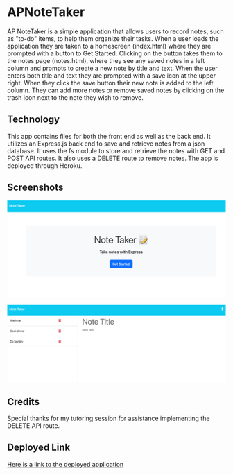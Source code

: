 # APNoteTaker

AP NoteTaker is a simple application that allows users to record notes, such as "to-do" items, to help them organize their tasks. When a user loads the application they are taken to a homescreen (index.html) where they are prompted with a button to Get Started. Clicking on the button takes them to the notes page (notes.html), where they see any saved notes in a left column and prompts to create a new note by title and text. When the user enters both title and text they are prompted with a save icon at the upper right. When they click the save button their new note is added to the left column. They can add more notes or remove saved notes by clicking on the trash icon next to the note they wish to remove.

## Technology

This app contains files for both the front end as well as the back end. It utilizes an Express.js back end to save and retrieve notes from a json database. It uses the fs module to store and retrieve the notes with GET and POST API routes. It also uses a DELETE route to remove notes. The app is deployed through Heroku.

## Screenshots

![Screenshot](./images/home.png)

![Screenshot](./images/notes.png)

## Credits

Special thanks for my tutoring session for assistance implementing the DELETE API route.

## Deployed Link

[Here is a link to the deployed application](https://apnotetaker-0d02d2cafe60.herokuapp.com/)

